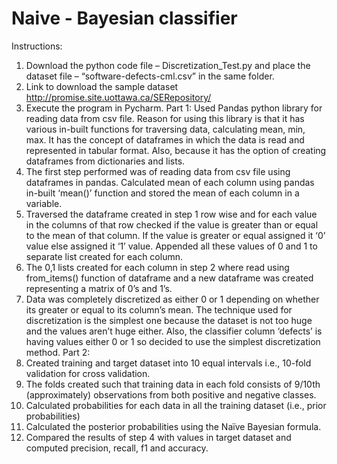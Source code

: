 # Naive - Bayesian classifier
Instructions:
1.	Download the python code file – Discretization_Test.py and place the dataset file – “software-defects-cml.csv” in the same folder.
2. Link to download the sample dataset http://promise.site.uottawa.ca/SERepository/
3.	Execute the program in Pycharm.
Part 1:
Used Pandas python library for reading data from csv file. Reason for using this library is that it has various in-built functions for traversing data, calculating mean, min, max. It has the concept of dataframes in which the data is read and represented in tabular format. Also, because it has the option of creating dataframes from dictionaries and lists.
1.	The first step performed was of reading data from csv file using dataframes in pandas.
Calculated mean of each column using pandas in-built ‘mean()’ function and stored the mean of each column in a variable.
2.	Traversed the dataframe created in step 1 row wise and for each value in the columns of that row checked if the value is greater than or equal to the mean of that column. If the value is greater or equal assigned it ‘0’ value else assigned it ‘1’ value. Appended all these values of 0 and 1 to separate list created for each column.
3.	The 0,1 lists created for each column in step 2 where read using from_items() function of dataframe and a new dataframe was created representing a matrix of 0’s and 1’s.
4.	Data was completely discretized as either 0 or 1 depending on whether its greater or equal to its column’s mean.
The technique used for discretization is the simplest one because the dataset is not too huge and the values aren’t huge either. Also, the classifier column ‘defects’ is having values either 0 or 1 so decided to use the simplest discretization method. 
Part 2:
1.	Created training and target dataset into 10 equal intervals i.e., 10-fold validation for cross validation.
2.	The folds created such that training data in each fold consists of 9/10th (approximately) observations from both positive and negative classes.
3.	Calculated probabilities for each data in all the training dataset (i.e., prior probabilities)
4.	Calculated the posterior probabilities using the Naïve Bayesian formula.
5.	Compared the results of step 4 with values in target dataset and computed precision, recall, f1 and accuracy.
